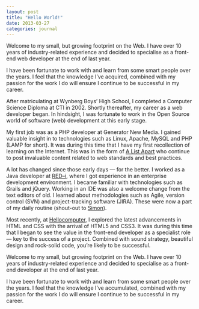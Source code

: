 ```yaml
---
layout: post
title: "Hello World!"
date: 2013-03-27
categories: journal
---
```


Welcome to my small, but growing footprint on the Web. I have over 10 years of industry-related experience and decided to specialise as a front-end web developer at the end of last year.

I have been fortunate to work with and learn from some smart people over the years. I feel that the knowledge I’ve acquired,
combined with my passion for the work I do will ensure I continue to be successful in my career.

After matriculating at Wynberg Boys’ High School, I completed a Computer Science Diploma at CTI in 2002. Shortly thereafter,
my career as a web developer began. In hindsight, I was fortunate to work in the Open Source world of software (web) development
at this early stage.

My first job was as a PHP developer at Generator New Media. I gained valuable insight in to technologies such as Linux,
Apache, MySQL and PHP (LAMP for short). It was during this time that I have my first recollection of learning on the Internet.
This was in the form of [A List Apart](http://www.alistapart.com) who continue to post invaluable content
related to web standards and best practices.

A lot has changed since those early days — for the better. I worked as a Java developer at [RED–i](http://www.red-i.co.za),
where I got experience in an enterprise development environment. I became familiar with technologies such as Grails and
jQuery. Working in an IDE was also a welcome change from the text editors of old. I learned about methodologies such as
Agile, version control (SVN) and project-tracking software (JIRA). These were now a part of my daily routine (shout-out to
[Simon](http://twitter.com/@simonthetwit)).

Most recently, at [Hellocomputer](http://www.hellocomputer.com), I explored the latest advancements in HTML and CSS with
the arrival of HTML5 and CSS3. It was during this time that I began to see the value in the front-end developer as a specialist
role — key to the success of a project. Combined with sound strategy, beautiful design and rock-solid code, you’re likely
to be successful.

Welcome to my small, but growing footprint on the Web. I have over 10 years of industry-related experience and decided to
specialise as a front-end developer at the end of last year.

I have been fortunate to work with and learn from some smart people over the years. I feel that the knowledge I’ve accumulated,
combined with my passion for the work I do will ensure I continue to be successful in my career.
